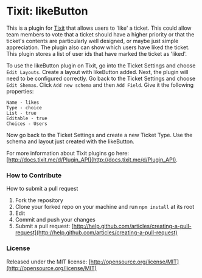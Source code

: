 # Tixit: likeButton
This is a plugin for [Tixit](https://tixit.me/) that allows users to 'like' a ticket. This could allow team members to vote that a ticket should have a higher priority or that the ticket's contents are particularly well designed, or maybe just simple appreciation. The plugin also can show which users have liked the ticket. This plugin stores a list of user ids that have marked the ticket as 'liked'.

To use the likeButton plugin on Tixit, go into the Ticket Settings and choose `Edit Layouts`. Create a layout with likeButton added. Next, the plugin will need to be configured correctly. Go back to the Ticket Settings and choose `Edit Shemas`. Click `Add new schema` and then `Add Field`. Give it the following properties:
```
Name - likes
Type - choice
List - true
Editable - true
Choices - Users
```
Now go back to the Ticket Settings and create a new Ticket Type. Use the schema and layout just created with the likeButton.

For more information about Tixit plugins go here: [http://docs.tixit.me/d/Plugin_API](http://docs.tixit.me/d/Plugin_API).

### How to Contribute
How to submit a pull request
1. Fork the repository
2. Clone your forked repo on your machine and run `npm install` at its root
3. Edit
4. Commit and push your changes
5. Submit a pull request: [http://help.github.com/articles/creating-a-pull-request](http://help.github.com/articles/creating-a-pull-request)

### License
Released under the MIT license: [http://opensource.org/license/MIT](http://opensource.org/license/MIT)
